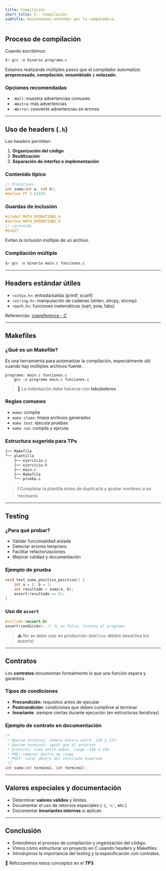 ```yaml
---
title: Compilación
short_title: 5 - Compilación
subtitle: Haciendonos entender por la computadora.
---
```


## Proceso de compilación

Cuando escribimos:

```sh
$> gcc -o binario programa.c
```

Estamos realizando múltiples pasos que el compilador automatiza:
**preprocesado**, **compilación**, **ensamblado** y **enlazado**.

### Opciones recomendadas

- `-Wall`: muestra advertencias comunes
- `-Wextra`: más advertencias
- `-Werror`: convierte advertencias en errores

---

## Uso de headers (`.h`)

Los headers permiten:

1. **Organización del código**
2. **Reutilización**
3. **Separación de interfaz e implementación**

### Contenido típico

```c
// Prototipos
int suma(int a, int b);
#define PI 3.14159
```

### Guardas de inclusión

```c
#ifndef MATH_OPERATIONS_H
#define MATH_OPERATIONS_H
// contenido
#endif
```

Evitan la inclusión múltiple de un archivo.

### Compilación múltiple

```sh
$> gcc -o binario main.c funciones.c
```

---

## Headers estándar útiles

- `<stdio.h>`: entrada/salida (printf, scanf)
- `<string.h>`: manipulación de cadenas (strlen, strcpy, strcmp)
- `<math.h>`: funciones matemáticas (sqrt, pow, fabs)

Referencias: [cppreference - C](https://es.cppreference.com/w/c)

---

## Makefiles

### ¿Qué es un Makefile?

Es una herramienta para automatizar la compilación, especialmente útil cuando
hay múltiples archivos fuente.

```make
programa: main.c funciones.c
    gcc -o programa main.c funciones.c
```

> 🔸 La indentación debe hacerse con **tabuladores**.

### Reglas comunes

- `make`: compila
- `make clean`: limpia archivos generados
- `make test`: ejecuta pruebas
- `make run`: compila y ejecuta

### Estructura sugerida para TPs

```sh
├── Makefile
└── plantilla
    ├── ejercicio.c
    ├── ejercicio.h
    ├── main.c
    ├── Makefile
    └── prueba.c
```

> ❗ Completar la plantilla antes de duplicarla y ajustar nombres si es
> necesario.

---

## Testing

### ¿Para qué probar?

- Validar funcionalidad aislada
- Detectar errores temprano
- Facilitar refactorizaciones
- Mejorar calidad y documentación

### Ejemplo de prueba

```c
void test_suma_positivo_positivo() {
    int a = 5, b = 3;
    int resultado = suma(a, b);
    assert(resultado == 8);
}
```

### Uso de `assert`

```c
#include <assert.h>
assert(condición); // Si es falsa, termina el programa
```

> ⚠ No se debe usar en producción (`#define NDEBUG` desactiva los asserts)

---

## Contratos

Los **contratos** documentan formalmente lo que una función espera y garantiza.

### Tipos de condiciones

- **Precondición**: requisitos antes de ejecutar
- **Postcondición**: condiciones que deben cumplirse al terminar
- **Invariante**: siempre ciertas durante ejecución (en estructuras iterativas)

### Ejemplo de contrato en documentación

```c
/*
 * @param termino1: número entero entre -128 y 127
 * @param termino2: igual que el anterior
 * @returns: suma entre ambos, rango -256 a 256
 * PRE: números dentro de rango
 * POST: valor dentro del resultado esperado
 */
int suma(int termino1, int termino2);
```

---

## Valores especiales y documentación

- Determinar **valores válidos** y límites.
- Documentar el uso de retornos especiales (`-1`, `'c'`, etc.)
- Documentar **invariantes internas** si aplican.

---

## Conclusión

- Entendimos el proceso de compilación y organización del código.
- Vimos cómo estructurar un proyecto en C usando headers y Makefiles.
- Introdujimos la importancia del testing y la especificación con contratos.

🔁 Reforzaremos estos conceptos en el **TP3**.
